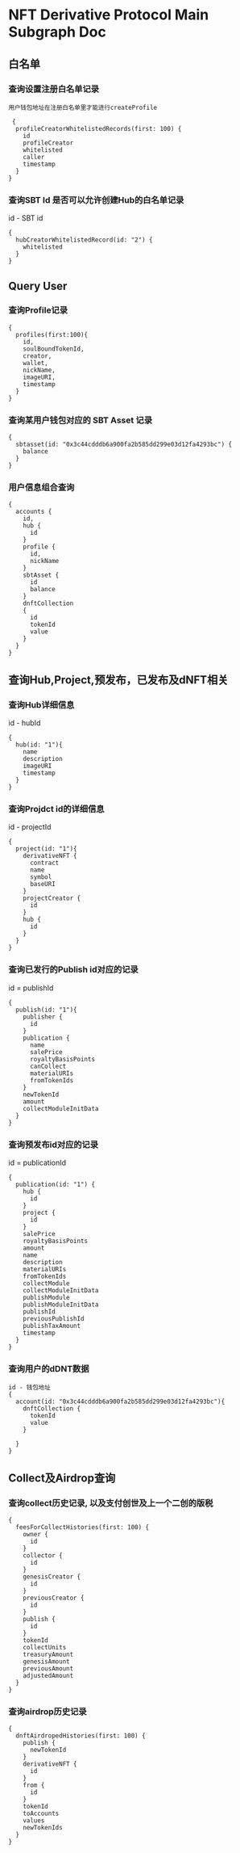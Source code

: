 # NFT Derivative Protocol Main Subgraph Doc 

## 白名单

### 查询设置注册白名单记录
    用户钱包地址在注册白名单里才能进行createProfile
```
 {
  profileCreatorWhitelistedRecords(first: 100) {
    id
    profileCreator
    whitelisted
    caller
    timestamp
  }
}
```


### 查询SBT Id 是否可以允许创建Hub的白名单记录
id - SBT id
```
{
  hubCreatorWhitelistedRecord(id: "2") {
    whitelisted
  }
}
```

## Query User

### 查询Profile记录
```
{
  profiles(first:100){
    id,
    soulBoundTokenId,
    creator,
    wallet,
    nickName,
    imageURI,
    timestamp
  }
}	
```

### 查询某用户钱包对应的 SBT Asset 记录
```
{
  sbtasset(id: "0x3c44cdddb6a900fa2b585dd299e03d12fa4293bc") {
    balance
  }
}
```

### 用户信息组合查询
```
{
  accounts {
    id,
    hub {
      id
    }
    profile {
      id,
      nickName
    }
    sbtAsset {
      id
      balance
    }
    dnftCollection
    {
      id
      tokenId
      value
    }
  }
}
```

## 查询Hub,Project,预发布，已发布及dNFT相关

### 查询Hub详细信息
id - hubId
```
{
  hub(id: "1"){
    name
    description
    imageURI
    timestamp
  }
}

```

### 查询Projdct id的详细信息 
id - projectId
```
{
  project(id: "1"){
    derivativeNFT {
      contract
      name
      symbol
      baseURI
    }
    projectCreator {
      id
    }
    hub {
      id
    }
  }
}

```
### 查询已发行的Publish id对应的记录
id = publishId
```
{
  publish(id: "1"){
    publisher {
      id
    }
    publication {
      name
      salePrice
      royaltyBasisPoints
      canCollect
      materialURIs
      fromTokenIds
    }
    newTokenId
    amount
    collectModuleInitData
  }
}

```


### 查询预发布id对应的记录
id = publicationId
```
{
  publication(id: "1") {
    hub {
      id
    }
    project {
      id
    }
    salePrice
    royaltyBasisPoints
    amount
    name
    description
    materialURIs
    fromTokenIds
    collectModule
    collectModuleInitData
    publishModule
    publishModuleInitData
    publishId
    previousPublishId
    publishTaxAmount
    timestamp
  }
}
```

### 查询用户的dDNT数据
```
id - 钱包地址
{
  account(id: "0x3c44cdddb6a900fa2b585dd299e03d12fa4293bc"){
    dnftCollection {
      tokenId
      value
    }
    
  }
}
```

## Collect及Airdrop查询

### 查询collect历史记录, 以及支付创世及上一个二创的版税
```
{
  feesForCollectHistories(first: 100) {
    owner {
      id
    }
    collector {
      id
    }
    genesisCreator {
      id
    }
    previousCreator {
      id
    }
    publish {
      id
    }
    tokenId
    collectUnits
    treasuryAmount
    genesisAmount
    previousAmount
    adjustedAmount
  }
}
```

### 查询airdrop历史记录
```
{
  dnftAirdropedHistories(first: 100) {
    publish {
      newTokenId
    }
    derivativeNFT {
      id
    }
    from {
      id
    }
    tokenId
    toAccounts
    values
    newTokenIds
  }
}
```
